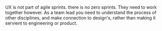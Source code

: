 UX is not part of agile sprints. there is no zero sprints. They need to work together however. As a team lead you need to understand the process of other disciplines, and make connection to design's, rather than making it servient to engineering or product. 
